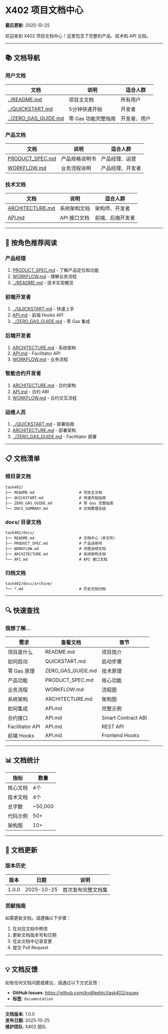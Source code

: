 # X402 项目文档中心

**最后更新**: 2025-10-25

欢迎来到 X402 项目文档中心！这里包含了完整的产品、技术和 API 文档。

---

## 📚 文档导航

### 用户文档

| 文档 | 说明 | 适合人群 |
|------|------|----------|
| [../README.md](../README.md) | 项目主文档 | 所有用户 |
| [../QUICKSTART.md](../QUICKSTART.md) | 5分钟快速开始 | 开发者 |
| [../ZERO_GAS_GUIDE.md](../ZERO_GAS_GUIDE.md) | 零 Gas 功能完整指南 | 开发者、用户 |

### 产品文档

| 文档 | 说明 | 适合人群 |
|------|------|----------|
| [PRODUCT_SPEC.md](./PRODUCT_SPEC.md) | 产品规格说明书 | 产品经理、运营 |
| [WORKFLOW.md](./WORKFLOW.md) | 业务流程说明 | 产品经理、开发者 |

### 技术文档

| 文档 | 说明 | 适合人群 |
|------|------|----------|
| [ARCHITECTURE.md](./ARCHITECTURE.md) | 系统架构文档 | 架构师、开发者 |
| [API.md](./API.md) | API 接口文档 | 前端、后端开发者 |

---

## 🎯 按角色推荐阅读

### 产品经理

1. [PRODUCT_SPEC.md](./PRODUCT_SPEC.md) - 了解产品定位和功能
2. [WORKFLOW.md](./WORKFLOW.md) - 理解业务流程
3. [../README.md](../README.md) - 技术实现概览

### 前端开发者

1. [../QUICKSTART.md](../QUICKSTART.md) - 快速上手
2. [API.md](./API.md) - 前端 Hooks API
3. [../ZERO_GAS_GUIDE.md](../ZERO_GAS_GUIDE.md) - 零 Gas 集成

### 后端开发者

1. [ARCHITECTURE.md](./ARCHITECTURE.md) - 系统架构
2. [API.md](./API.md) - Facilitator API
3. [WORKFLOW.md](./WORKFLOW.md) - 业务流程

### 智能合约开发者

1. [ARCHITECTURE.md](./ARCHITECTURE.md) - 合约架构
2. [API.md](./API.md) - 合约 ABI
3. [WORKFLOW.md](./WORKFLOW.md) - 合约交互流程

### 运维人员

1. [../QUICKSTART.md](../QUICKSTART.md) - 部署指南
2. [ARCHITECTURE.md](./ARCHITECTURE.md) - 部署架构
3. [../ZERO_GAS_GUIDE.md](../ZERO_GAS_GUIDE.md) - Facilitator 部署

---

## 📋 文档清单

### 根目录文档

```
task402/
├── README.md                    # 项目主文档
├── QUICKSTART.md                # 快速开始指南
├── ZERO_GAS_GUIDE.md            # 零 Gas 完整指南
└── DOCS_SUMMARY.md              # 文档整理总结
```

### docs/ 目录文档

```
task402/docs/
├── README.md                    # 文档中心（本文件）
├── PRODUCT_SPEC.md              # 产品说明书
├── WORKFLOW.md                  # 流程说明文档
├── ARCHITECTURE.md              # 系统架构文档
└── API.md                       # API 接口文档
```

### 归档文档

```
task402/docs/archive/
└── *.md                         # 历史文档归档
```

---

## 🔍 快速查找

### 我想了解...

| 需求 | 查看文档 | 章节 |
|------|----------|------|
| 项目是什么 | README.md | 项目简介 |
| 如何启动 | QUICKSTART.md | 启动步骤 |
| 零 Gas 原理 | ZERO_GAS_GUIDE.md | 技术原理 |
| 产品功能 | PRODUCT_SPEC.md | 核心功能 |
| 业务流程 | WORKFLOW.md | 流程图 |
| 系统架构 | ARCHITECTURE.md | 架构图 |
| 如何集成 | API.md | 完整示例 |
| 合约接口 | API.md | Smart Contract ABI |
| Facilitator API | API.md | REST API |
| 前端 Hooks | API.md | Frontend Hooks |

---

## 📊 文档统计

| 指标 | 数量 |
|------|------|
| 核心文档 | 4个 |
| 技术文档 | 4个 |
| 总字数 | ~50,000 |
| 代码示例 | 50+ |
| 架构图 | 10+ |

---

## 🔄 文档更新

### 版本历史

| 版本 | 日期 | 说明 |
|------|------|------|
| 1.0.0 | 2025-10-25 | 首次发布完整文档集 |

### 贡献指南

如需更新文档，请遵循以下步骤：

1. 在对应文档中修改
2. 更新文档版本号和日期
3. 在此文档中记录变更
4. 提交 Pull Request

---

## 💡 文档反馈

如有任何文档问题或建议，请通过以下方式反馈：

- **GitHub Issues**: https://github.com/kydlikebtc/task402/issues
- **标签**: `documentation`

---

**文档版本**: 1.0.0  
**发布日期**: 2025-10-25  
**维护团队**: X402 团队
